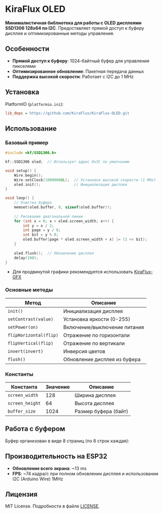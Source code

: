 # KiraFlux OLED

**Минималистичная библиотека для работы с OLED дисплеями SSD1306 128x64 по I2C**. Предоставляет прямой доступ к буферу дисплея и оптимизированные методы управления.

## Особенности

- **Прямой доступ к буферу**: 1024-байтный буфер для управления пикселями
- **Оптимизированное обновление**: Пакетная передача данных
- **Поддержка высокой скорости**: Работает с I2C до 1 MHz

## Установка

PlatformIO (`platformio.ini`):

```ini
lib_deps = https://github.com/KiraFlux/KiraFlux-OLED.git
```

## Использование

### Базовый пример

```cpp
#include <kf/SSD1306.h>

kf::SSD1306 oled;  // Использует адрес 0x3C по умолчанию

void setup() {
    Wire.begin();
    Wire.setClock(1000000UL);  // Установка высокой скорости (1 MHz)
    oled.init();               // Инициализация дисплея
}

void loop() {
    // Очистка буфера
    memset(oled.buffer, 0, sizeof(oled.buffer));
    
    // Рисование диагональной линии
    for (int x = 0; x < oled.screen_width; x++) {
        int y = x / 2;
        int page = y / 8;
        int bit = y % 8;
        oled.buffer[page * oled.screen_width + x] |= (1 << bit);
    }
    
    oled.flush();  // Обновление дисплея
    delay(100);
}
```

* Для продвинутой графики рекомендуется использовать [KiraFlux-GFX](https://github.com/KiraFlux/KiraFlux-GFX.git)

### Основные методы

| Метод                | Описание                     |
|----------------------|------------------------------|
| `init()`             | Инициализация дисплея        |
| `setContrast(value)` | Установка яркости (0-255)    |
| `setPower(on)`       | Включение/выключение питания |
| `flipHorizontal(flip)`        | Отражение по горизонтали     |
| `flipVertical(flip)`        | Отражение по вертикали       |
| `invert(invert)`     | Инверсия цветов              |
| `flush()`           | Обновление дисплея из буфера |

### Константы

| Константа     | Значение | Описание             |
|---------------|----------|----------------------|
| `screen_width`       | 128      | Ширина дисплея       |
| `screen_height`      | 64       | Высота дисплея       |
| `buffer_size` | 1024     | Размер буфера (байт) |

## Работа с буфером

Буфер организован в виде 8 страниц (по 8 строк каждая):

## Производительность на ESP32

- **Обновление всего экрана**: ~13 ms
- **FPS**: ~74 кадра/с при полном обновлении дисплея и использовании I2C (Arduino Wire) 1MHz

## Лицензия

MIT License. Подробности в файле [LICENSE](LICENSE).